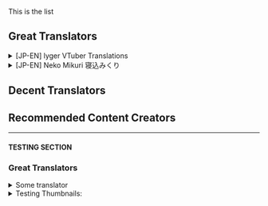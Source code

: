 This is the list

## Great Translators
<details>
  <summary>[JP-EN] lyger VTuber Translations</summary>
 
 ![](https://yt3.ggpht.com/a/AATXAJzovb49cVkTMZIS4sdeHO1x1nK3cHqtt4jfwJmw=s100-c-k-c0xffffffff-no-rj-mo)
  
- **Link to channel:**
[lyger VTuber Translations](https://www.youtube.com/channel/UCU0Z5716wQX8IIZVna7G0zg)
  
- **Link to content examples:**

<a href="http://www.youtube.com/watch?feature=player_embedded&v=_L2DsyL06rI" target="_blank"><img src="http://img.youtube.com/vi/_L2DsyL06rI/0.jpg" alt="Thumbnail" width="240" height="180" border="10" /><br><b>5 Minutes of Sleepy Matsuri</b></a>  

<a href="http://www.youtube.com/watch?feature=player_embedded&v=HgRdK_pVUTY" target="_blank"><img src="http://img.youtube.com/vi/HgRdK_pVUTY/0.jpg" alt="Thumbnail" width="240" height="180" border="10" /><br><b>Natsuiro Matsuri – 500k Subs Celebration (FULLY TRANSLATED)</b></a>  

<a href="http://www.youtube.com/watch?feature=player_embedded&v=H36RgkED4ow" target="_blank"><img src="http://img.youtube.com/vi/H36RgkED4ow/0.jpg" alt="Thumbnail" width="240" height="180" border="10" /><br><b>Natsuiro Matsuri – Heart Attack Warning</b></a>  

- **Why should I subscribe to them?**  
Moderator of Matsuri Ch., extremely proficient and experienced fansubber.

- **Does the channel focus on a particular VTuber(s)/groups?**  
Mostly Matsuri content but sometimes also other Hololive members.

- **If any, what errors or issues do you see sometimes? What justification do you have for still recommending them?**  
I haven't seen mistakes so far

- **How do they show a high level of standard?**  
Neutral subs, very accurate translations

- **Additional information:**  
Also contributes subtitles directly to VTuber's videos.
[Twitter](https://twitter.com/LygerT)
</details>
<details>
  <summary>[JP-EN] Neko Mikuri 寝込みくり</summary>
  
  ![](https://yt3.ggpht.com/a/AATXAJwDk-dQsNpYiKpTlFCnXywGIlyh-UFMUOCiZhRq=s100-c-k-c0xffffffff-no-rj-mo)
- **Link to channel:**
  [Neko Mikuri 寝込みくり](https://www.youtube.com/channel/UCZohBcP4HL5UxV4xwY_81YA)
  
- **Link to content examples:**

<a href="http://www.youtube.com/watch?feature=player_embedded&v=EO-QUXU9dHI" target="_blank"><img src="http://img.youtube.com/vi/EO-QUXU9dHI/0.jpg" alt="Thumbnail" width="240" height="180" border="10" /><br><b>Pekora, Aqua, Marine, Rion, Shiina, Patra, Ui & Tamaki play Project Winter</b></a>  

<a href="http://www.youtube.com/watch?feature=player_embedded&v=eNh79KQU4zI" target="_blank"><img src="http://img.youtube.com/vi/eNh79KQU4zI/0.jpg" alt="Thumbnail" width="240" height="180" border="10" /><br><b>Usada Pekora plays Emily Wants to Play! Best moments</b></a>  

<a href="http://www.youtube.com/watch?feature=player_embedded&v=DfvMPRDrqbE" target="_blank"><img src="http://img.youtube.com/vi/DfvMPRDrqbE/0.jpg" alt="Thumbnail" width="240" height="180" border="10" /><br><b>Tsukino Mito watches infamous horror movie "The Human Centipede" HIGHLIGHTS!</b></a>  



- **Why should I subscribe to them?**  
Self explanatory. But honestly, Mikuri makes mistakes all the time, minor ones that don't ruin the meaning or construe it. I point them out to him all the time and he takes it at face value. I(Yosh) respect that. And his editing efforts are arguably the best in the scene.

- **Does the channel focus on a particular VTuber(s)/groups?**  
Lot's of Pekora content, does a fair bit of non-peko as well

- **If any, what errors or issues do you see sometimes? What justification do you have for still recommending them?**  
As mentioned before, mistakes made but minor ones. They're also open to feedback.

- **How do they show a high level of standard?**  
Goes back and fixes translation errors

- **Additional information:**  
[Discord](https://discord.gg/zRPpzw2)
</details>

## Decent Translators

## Recommended Content Creators






----

#### TESTING SECTION

### Great Translators

<details>
  <summary>Some translator</summary>
  Test
</details>

<details>
  <summary> Testing Thumbnails:</summary>

* This format doesn't look so good with more than 3 thumbnails. Also thumbnail gets squished if title is short:

<a href="http://www.youtube.com/watch?feature=player_embedded&v=_L2DsyL06rI" target="_blank"><img src="http://img.youtube.com/vi/_L2DsyL06rI/0.jpg" alt="Thumbnail" width="240" height="180" border="10" /><br><b>short title</b></a> | <a href="http://www.youtube.com/watch?feature=player_embedded&v=HgRdK_pVUTY" target="_blank"><img src="http://img.youtube.com/vi/HgRdK_pVUTY/0.jpg" alt="Thumbnail" width="240" height="180" border="10" /><br><b>Natsuiro Matsuri – 500k Subs Celebration (FULLY TRANSLATED)</b></a> | <a href="http://www.youtube.com/watch?feature=player_embedded&v=H36RgkED4ow" target="_blank"><img src="http://img.youtube.com/vi/H36RgkED4ow/0.jpg" alt="Thumbnail" width="240" height="180" border="10" /><br><b>Natsuiro Matsuri – Heart Attack Warning</b></a> | 
---|---|---


* This format scales vertically:

||
|---|
<a href="http://www.youtube.com/watch?feature=player_embedded&v=_L2DsyL06rI" target="_blank"><img src="http://img.youtube.com/vi/_L2DsyL06rI/0.jpg" alt="Thumbnail" width="240" height="180" border="10" /><br><b>5 Minutes of Sleepy Matsuri</b></a> | 
<a href="http://www.youtube.com/watch?feature=player_embedded&v=HgRdK_pVUTY" target="_blank"><img src="http://img.youtube.com/vi/HgRdK_pVUTY/0.jpg" alt="Thumbnail" width="240" height="180" border="10" /><br><b>Natsuiro Matsuri – 500k Subs Celebration (FULLY TRANSLATED)</b></a> | 
<a href="http://www.youtube.com/watch?feature=player_embedded&v=H36RgkED4ow" target="_blank"><img src="http://img.youtube.com/vi/H36RgkED4ow/0.jpg" alt="Thumbnail" width="240" height="180" border="10" /><br><b>Natsuiro Matsuri – Heart Attack Warning</b></a> | 


* This format is plain simple:

<a href="http://www.youtube.com/watch?feature=player_embedded&v=_L2DsyL06rI" target="_blank"><img src="http://img.youtube.com/vi/_L2DsyL06rI/0.jpg" alt="Thumbnail" width="240" height="180" border="10" /><br><b>5 Minutes of Sleepy Matsuri</b></a>  

<a href="http://www.youtube.com/watch?feature=player_embedded&v=HgRdK_pVUTY" target="_blank"><img src="http://img.youtube.com/vi/HgRdK_pVUTY/0.jpg" alt="Thumbnail" width="240" height="180" border="10" /><br><b>Natsuiro Matsuri – 500k Subs Celebration (FULLY TRANSLATED)</b></a>  

<a href="http://www.youtube.com/watch?feature=player_embedded&v=H36RgkED4ow" target="_blank"><img src="http://img.youtube.com/vi/H36RgkED4ow/0.jpg" alt="Thumbnail" width="240" height="180" border="10" /><br><b>Natsuiro Matsuri – Heart Attack Warning</b></a>  


</details>
